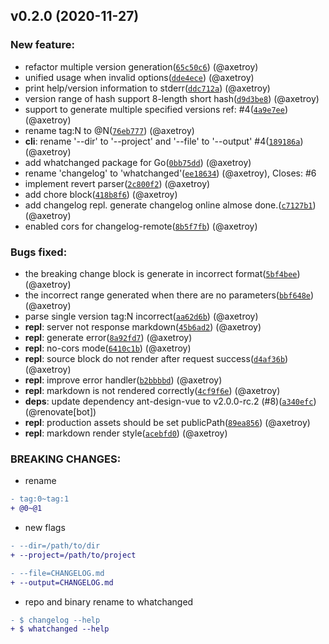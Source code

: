 ## v0.2.0 (2020-11-27)

### New feature:

- refactor multiple version generation([`65c50c6`](https://github.com/release-lab/whatchanged/commit/65c50c6b30f5dfc608c260c73d55cc8601041bdf)) (@axetroy)
- unified usage when invalid options([`dde4ece`](https://github.com/release-lab/whatchanged/commit/dde4ecee3db8925c804db839bed098eb4a0f82ec)) (@axetroy)
- print help/version information to stderr([`ddc712a`](https://github.com/release-lab/whatchanged/commit/ddc712a8e4ec502976deb7430a79532d902bcbf9)) (@axetroy)
- version range of hash support 8-length short hash([`d9d3be8`](https://github.com/release-lab/whatchanged/commit/d9d3be819e1214139342e48cdaf866ae3b628f4b)) (@axetroy)
- support to generate multiple specified versions ref: #4([`4a9e7ee`](https://github.com/release-lab/whatchanged/commit/4a9e7ee70a80104933e60f20db4784ea472ae2ec)) (@axetroy)
- rename tag:N to @N([`76eb777`](https://github.com/release-lab/whatchanged/commit/76eb7774ac0a1f44ca6b66b9322870cba24a50a8)) (@axetroy)
- **cli**: rename '--dir' to '--project' and '--file' to '--output' #4([`189186a`](https://github.com/release-lab/whatchanged/commit/189186a89693c724ac794c17f2c35781b2fdc017)) (@axetroy)
- add whatchanged package for Go([`0bb75dd`](https://github.com/release-lab/whatchanged/commit/0bb75dd41758d85c4608f010298f823346a68a7c)) (@axetroy)
- rename 'changelog' to 'whatchanged'([`ee18634`](https://github.com/release-lab/whatchanged/commit/ee1863487bd70a2664ff856c4aacfc34d3a5043d)) (@axetroy), Closes: #6
- implement revert parser([`2c800f2`](https://github.com/release-lab/whatchanged/commit/2c800f24894c495761e715e3a3f81863e0b3b96c)) (@axetroy)
- add chore block([`418b8f6`](https://github.com/release-lab/whatchanged/commit/418b8f6383b9d710c043655a5dd28fd6627bd85f)) (@axetroy)
- add changelog repl. generate changelog online almose done.([`c7127b1`](https://github.com/release-lab/whatchanged/commit/c7127b1b0e3869854d293b536eb2f21c4e0c8e3c)) (@axetroy)
- enabled cors for changelog-remote([`8b5f7fb`](https://github.com/release-lab/whatchanged/commit/8b5f7fbda0f6aefbc933de757a13ed34d105990f)) (@axetroy)

### Bugs fixed:

- the breaking change block is generate in incorrect format([`5bf4bee`](https://github.com/release-lab/whatchanged/commit/5bf4beea7124cac872598c5487657548e7a826c9)) (@axetroy)
- the incorrect range generated when there are no parameters([`bbf648e`](https://github.com/release-lab/whatchanged/commit/bbf648e756ab74abb25764ee9ead032343832b3b)) (@axetroy)
- parse single version tag:N incorrect([`aa62d6b`](https://github.com/release-lab/whatchanged/commit/aa62d6be3294619c81159a39208c9f7bba07630f)) (@axetroy)
- **repl**: server not response markdown([`45b6ad2`](https://github.com/release-lab/whatchanged/commit/45b6ad20ec4a50dc7661bf575fa408ef6383c46b)) (@axetroy)
- **repl**: generate error([`8a92fd7`](https://github.com/release-lab/whatchanged/commit/8a92fd7693568683beba2431b0e0659fc99e3c82)) (@axetroy)
- **repl**: no-cors mode([`6410c1b`](https://github.com/release-lab/whatchanged/commit/6410c1be6cc35e3165172f99738add18ef4d5beb)) (@axetroy)
- **repl**: source block do not render after request success([`d4af36b`](https://github.com/release-lab/whatchanged/commit/d4af36be80ca60f4bbbcb96603b070883ac44a6a)) (@axetroy)
- **repl**: improve error handler([`b2bbbbd`](https://github.com/release-lab/whatchanged/commit/b2bbbbd7608501813986d74f6e44c233719246eb)) (@axetroy)
- **repl**: markdown is not rendered correctly([`4cf9f6e`](https://github.com/release-lab/whatchanged/commit/4cf9f6ee53d19f67380144030a38ede88cb1a59b)) (@axetroy)
- **deps**: update dependency ant-design-vue to v2.0.0-rc.2 (#8)([`a340efc`](https://github.com/release-lab/whatchanged/commit/a340efc8b86b1728eb1dcaedc9c101767582e811)) (@renovate[bot])
- **repl**: production assets should be set publicPath([`89ea856`](https://github.com/release-lab/whatchanged/commit/89ea856f4f2046f7347a5ebd2c9d60e3a3650595)) (@axetroy)
- **repl**: markdown render style([`acebfd0`](https://github.com/release-lab/whatchanged/commit/acebfd0bd736dac9c811186c82ba241d7b1e05e1)) (@axetroy)

### BREAKING CHANGES:

- rename

```diff
- tag:0~tag:1
+ @0~@1
```

- new flags

```diff
- --dir=/path/to/dir
+ --project=/path/to/project
```

```diff
- --file=CHANGELOG.md
+ --output=CHANGELOG.md
```

- repo and binary rename to whatchanged

```diff
- $ changelog --help
+ $ whatchanged --help
```
